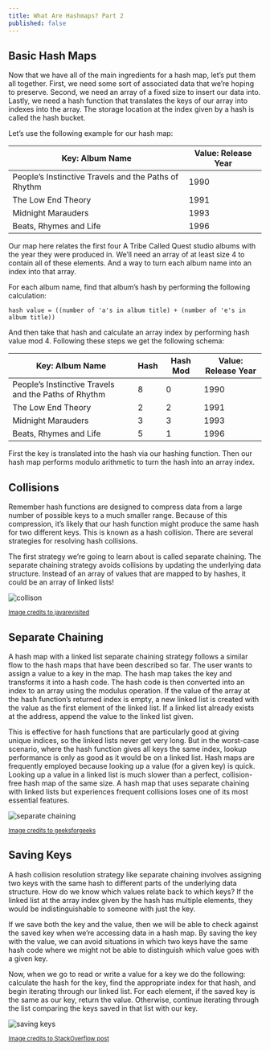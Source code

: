 ```yaml
---
title: What Are Hashmaps? Part 2
published: false
---
```


## Basic Hash Maps

Now that we have all of the main ingredients for a hash map, let’s put them all together. First, we need some sort of associated data that we’re hoping to preserve. Second, we need an array of a fixed size to insert our data into. Lastly, we need a hash function that translates the keys of our array into indexes into the array. The storage location at the index given by a hash is called the hash bucket.

Let’s use the following example for our hash map:


| Key: Album Name | Value: Release Year |
| --------------| ------------ |
| People’s Instinctive Travels and the Paths of Rhythm | 1990     |
| The Low End Theory        | 1991     |
| Midnight Marauders   | 1993     |
| Beats, Rhymes and Life      | 1996         |


Our map here relates the first four A Tribe Called Quest studio albums with the year they were produced in. We’ll need an array of at least size 4 to contain all of these elements. And a way to turn each album name into an index into that array.

For each album name, find that album’s hash by performing the following calculation:

```
hash value = ((number of 'a's in album title) + (number of 'e's in album title))
```

And then take that hash and calculate an array index by performing hash value mod 4. Following these steps we get the following schema:

| Key: Album Name | Hash | Hash Mod | Value: Release Year |
| --------------| ------------ |--------------| ------------ |
| People’s Instinctive Travels and the Paths of Rhythm | 8 | 0 | 1990     |
| The Low End Theory | 2 | 2 | 1991 |
| Midnight Marauders | 3 | 3 | 1993 |
| Beats, Rhymes and Life | 5 | 1 | 1996 |

First the key is translated into the hash via our hashing function. Then our hash map performs modulo arithmetic to turn the hash into an array index. 


## Collisions

Remember hash functions are designed to compress data from a large number of possible keys to a much smaller range. Because of this compression, it’s likely that our hash function might produce the same hash for two different keys. This is known as a hash collision. There are several strategies for resolving hash collisions.

The first strategy we’re going to learn about is called separate chaining. The separate chaining strategy avoids collisions by updating the underlying data structure. Instead of an array of values that are mapped to by hashes, it could be an array of linked lists!

![collison](https://4.bp.blogspot.com/-h97jzqdIfK0/Vo6HLxwSDYI/AAAAAAAAEhE/RK8U_n4eA6w/s1600/What%2Bis%2BCollision%2Bin%2BJava.jpg)

<sub>[Image credits to javarevisited](https://javarevisited.blogspot.com/2016/01/how-does-java-hashmap-or-linkedhahsmap-handles.html)</sub>

## Separate Chaining

A hash map with a linked list separate chaining strategy follows a similar flow to the hash maps that have been described so far. The user wants to assign a value to a key in the map. The hash map takes the key and transforms it into a hash code. The hash code is then converted into an index to an array using the modulus operation. If the value of the array at the hash function’s returned index is empty, a new linked list is created with the value as the first element of the linked list. If a linked list already exists at the address, append the value to the linked list given.

This is effective for hash functions that are particularly good at giving unique indices, so the linked lists never get very long. But in the worst-case scenario, where the hash function gives all keys the same index, lookup performance is only as good as it would be on a linked list. Hash maps are frequently employed because looking up a value (for a given key) is quick. Looking up a value in a linked list is much slower than a perfect, collision-free hash map of the same size. A hash map that uses separate chaining with linked lists but experiences frequent collisions loses one of its most essential features.

![separate chaining](https://media.geeksforgeeks.org/wp-content/cdn-uploads/gq/2015/07/hashChaining1.png)

<sub>[Image credits to geeksforgeeks](https://www.geeksforgeeks.org/hashing-set-1-introduction/?ref=lbp)</sub>

## Saving Keys

A hash collision resolution strategy like separate chaining involves assigning two keys with the same hash to different parts of the underlying data structure. How do we know which values relate back to which keys? If the linked list at the array index given by the hash has multiple elements, they would be indistinguishable to someone with just the key.

If we save both the key and the value, then we will be able to check against the saved key when we’re accessing data in a hash map. By saving the key with the value, we can avoid situations in which two keys have the same hash code where we might not be able to distinguish which value goes with a given key.

Now, when we go to read or write a value for a key we do the following: calculate the hash for the key, find the appropriate index for that hash, and begin iterating through our linked list. For each element, if the saved key is the same as our key, return the value. Otherwise, continue iterating through the list comparing the keys saved in that list with our key.

![saving keys](https://i.stack.imgur.com/zHvEe.jpg)

<sub>[Image credits to StackOverflow post](https://stackoverflow.com/questions/6493605/how-does-a-java-hashmap-handle-different-objects-with-the-same-hash-code)</sub>
